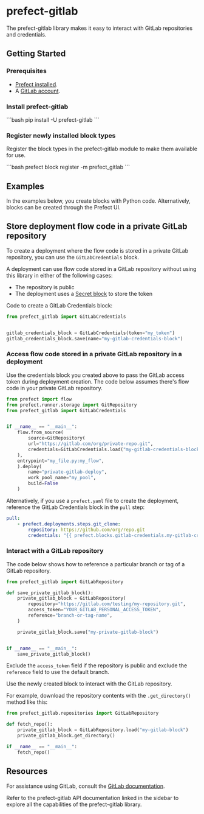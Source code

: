 # prefect-gitlab

The prefect-gitlab library makes it easy to interact with GitLab repositories and credentials.

## Getting Started

### Prerequisites

- [Prefect installed](/2.19.4/getting-started/installation/).
- A [GitLab account](https://gitlab.com/).

### Install prefect-gitlab

<div class = "terminal">
```bash
pip install -U prefect-gitlab
```
</div>

### Register newly installed block types

Register the block types in the prefect-gitlab module to make them available for use.

<div class = "terminal">
```bash
prefect block register -m prefect_gitlab
```
</div>

## Examples

In the examples below, you create blocks with Python code.
Alternatively, blocks can be created through the Prefect UI.

## Store deployment flow code in a private GitLab repository

To create a deployment where the flow code is stored in a private GitLab repository, you can use the `GitLabCredentials` block.

A deployment can use flow code stored in a GitLab repository without using this library in either of the following cases:

- The repository is public
- The deployment uses a [Secret block](https://docs.prefect.io/latest/concepts/blocks/) to store the token

Code to create a GitLab Credentials block:

```python
from prefect_gitlab import GitLabCredentials


gitlab_credentials_block = GitLabCredentials(token="my_token")
gitlab_credentials_block.save(name="my-gitlab-credentials-block")
```

### Access flow code stored in a private GitLab repository in a deployment

Use the credentials block you created above to pass the GitLab access token during deployment creation. The code below assumes there's flow code in your private GitLab repository.

```python
from prefect import flow
from prefect.runner.storage import GitRepository
from prefect_gitlab import GitLabCredentials


if __name__ == "__main__":
    flow.from_source(
        source=GitRepository(
        url="https://gitlab.com/org/private-repo.git",
        credentials=GitLabCredentials.load("my-gitlab-credentials-block")
    ),
    entrypoint="my_file.py:my_flow",
    ).deploy(
        name="private-gitlab-deploy",
        work_pool_name="my_pool",
        build=False
    )
```

Alternatively, if you use a `prefect.yaml` file to create the deployment, reference the GitLab Credentials block in the `pull` step:

```yaml
pull:
    - prefect.deployments.steps.git_clone:
        repository: https://github.com/org/repo.git
        credentials: "{{ prefect.blocks.gitlab-credentials.my-gitlab-credentials-block }}"
```

### Interact with a GitLab repository

The code below shows how to reference a particular branch or tag of a GitLab repository.

```python
from prefect_gitlab import GitLabRepository

def save_private_gitlab_block():
    private_gitlab_block = GitLabRepository(
        repository="https://gitlab.com/testing/my-repository.git",
        access_token="YOUR_GITLAB_PERSONAL_ACCESS_TOKEN",
        reference="branch-or-tag-name",
    )

    private_gitlab_block.save("my-private-gitlab-block")


if __name__ == "__main__":
    save_private_gitlab_block()
```

Exclude the `access_token` field if the repository is public and exclude the `reference` field to use the default branch.

Use the newly created block to interact with the GitLab repository.

For example, download the repository contents with the `.get_directory()` method like this:

```python
from prefect_gitlab.repositories import GitLabRepository

def fetch_repo():
    private_gitlab_block = GitLabRepository.load("my-gitlab-block")
    private_gitlab_block.get_directory()

if __name__ == "__main__":
    fetch_repo()
```

## Resources

For assistance using GitLab, consult the [GitLab documentation](https://gitlab.com).

Refer to the prefect-gitlab API documentation linked in the sidebar to explore all the capabilities of the prefect-gitlab library.
